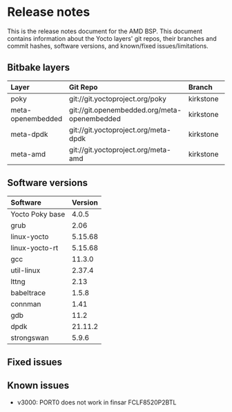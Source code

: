 # Release notes

This is the release notes document for the AMD BSP. This document contains
information about the Yocto layers' git repos, their branches and commit
hashes, software versions, and known/fixed issues/limitations.

## Bitbake layers
| Layer             | Git Repo                                     | Branch    | Commit Hash/Tag                          |
|:------------------|:---------------------------------------------|:----------|:-----------------------------------------|
| poky              | git://git.yoctoproject.org/poky              | kirkstone | tags/yocto-4.0.5                         |
| meta-openembedded | git://git.openembedded.org/meta-openembedded | kirkstone | 50d4a8d2a983a68383ef1ffec2c8e21adf0c1a79 |
| meta-dpdk         | git://git.yoctoproject.org/meta-dpdk         | kirkstone | 0e62d02f2755fbbf7dfa6e243381377c0a1cd97c |
| meta-amd          | git://git.yoctoproject.org/meta-amd          | kirkstone | tags/kirkstone-genoa-ga-202212           |

## Software versions
| Software        | Version  |
|:----------------|:---------|
| Yocto Poky base | 4.0.5    |
| grub            | 2.06     |
| linux-yocto     | 5.15.68  |
| linux-yocto-rt  | 5.15.68  |
| gcc             | 11.3.0   |
| util-linux      | 2.37.4   |
| lttng           | 2.13     |
| babeltrace      | 1.5.8    |
| connman         | 1.41     |
| gdb             | 11.2     |
| dpdk            | 21.11.2  |
| strongswan      | 5.9.6    |

## Fixed issues

## Known issues

* v3000: PORT0 does not work in finsar FCLF8520P2BTL
